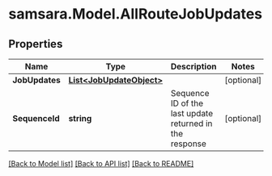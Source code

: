 # samsara.Model.AllRouteJobUpdates
## Properties

Name | Type | Description | Notes
------------ | ------------- | ------------- | -------------
**JobUpdates** | [**List&lt;JobUpdateObject&gt;**](JobUpdateObject.md) |  | [optional] 
**SequenceId** | **string** | Sequence ID of the last update returned in the response | [optional] 

[[Back to Model list]](../README.md#documentation-for-models) [[Back to API list]](../README.md#documentation-for-api-endpoints) [[Back to README]](../README.md)

